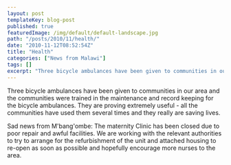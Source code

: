 ```yaml
---
layout: post
templateKey: blog-post
published: true
featuredImage: /img/default/default-landscape.jpg
path: "/posts/2010/11/health/"
date: "2010-11-12T08:52:54Z"
title: "Health"
categories: ["News from Malawi"]
tags: []
excerpt: "Three bicycle ambulances have been given to communities in our area and the communities were traine..."
---
```


Three bicycle ambulances have been given to communities in our area and the communities were trained in the maintenance and record keeping for the bicycle ambulances. They are proving extremely useful - all the communities have used them several times and they really are saving lives.

Sad news from M'bang'ombe: The maternity Clinic has been closed due to poor repair and awful facilities. We are working with the relevant authorities to try to arrange for the refurbishment of the unit and attached housing to re-open as soon as possible and hopefully encourage more nurses to the area.
